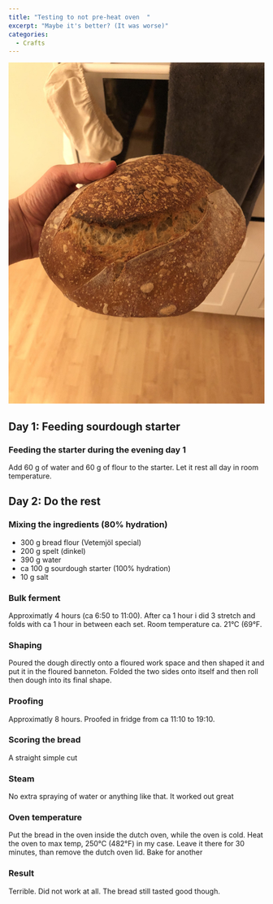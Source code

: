 ```yaml
---
title: "Testing to not pre-heat oven  "
excerpt: "Maybe it's better? (It was worse)"
categories:
  - Crafts
---
```


!["image"](images/bread220411.jpg)

## Day 1: Feeding sourdough starter
### Feeding the starter during the evening day 1
Add 60 g of water and 60 g of flour to the starter. Let it rest all day in room temperature.

## Day 2: Do the rest
### Mixing the ingredients (80% hydration)
- 300 g bread flour (Vetemjöl special)
- 200 g spelt (dinkel)
- 390 g water 
- ca 100 g sourdough starter (100% hydration)
- 10 g salt



### Bulk ferment
Approximatly 4 hours (ca 6:50 to 11:00). After ca 1 hour i did 3 stretch and folds with ca 1 hour in between each set.
Room temperature ca. 21&deg;C (69&deg;F.

### Shaping
Poured the dough directly onto a floured work space and then shaped it and put it in the floured banneton. Folded the two sides onto itself and then roll then dough into its final shape.

### Proofing
Approximatly 8 hours. Proofed in fridge from ca 11:10 to 19:10.

### Scoring the bread
A straight simple cut

### Steam
No extra spraying of water or anything like that. It worked out great

### Oven temperature 

Put the bread in the oven inside the dutch oven, while the oven is cold. Heat the oven to max temp, 250&deg;C (482&deg;F) in my case. Leave it there for 30 minutes, than remove the dutch oven lid. Bake for another  

### Result
Terrible. Did not work at all. The bread still tasted good though.



